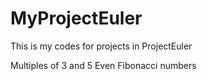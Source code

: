# MyProjectEuler
This is my codes for projects in ProjectEuler

Multiples of 3 and 5
Even Fibonacci numbers
